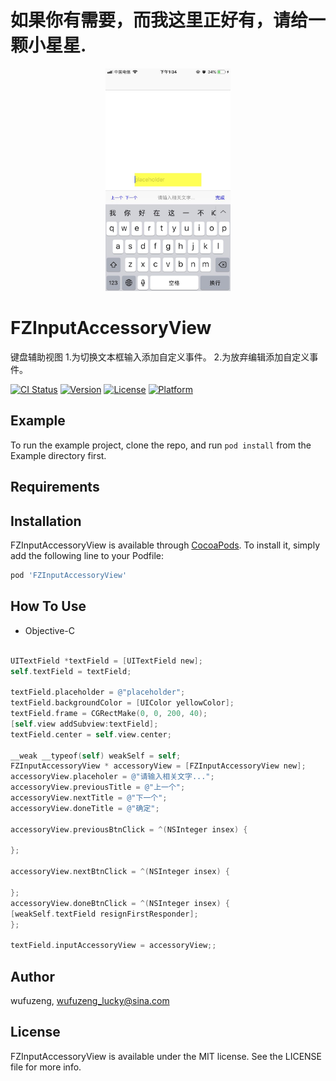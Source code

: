 # 如果你有需要，而我这里正好有，请给一颗小星星.

<p align="center" >
<img src="https://raw.githubusercontent.com/wufuzeng/FZInputAccessoryView/master/Screenshots/771561095316_.pic.jpg" title="FZInputAccessoryView" float=left width = '200px'>
</p>


# FZInputAccessoryView
键盘辅助视图
1.为切换文本框输入添加自定义事件。
2.为放弃编辑添加自定义事件。





[![CI Status](https://img.shields.io/travis/wufuzeng/FZInputAccessoryView.svg?style=flat)](https://travis-ci.org/wufuzeng/FZInputAccessoryView)
[![Version](https://img.shields.io/cocoapods/v/FZInputAccessoryView.svg?style=flat)](https://cocoapods.org/pods/FZInputAccessoryView)
[![License](https://img.shields.io/cocoapods/l/FZInputAccessoryView.svg?style=flat)](https://cocoapods.org/pods/FZInputAccessoryView)
[![Platform](https://img.shields.io/cocoapods/p/FZInputAccessoryView.svg?style=flat)](https://cocoapods.org/pods/FZInputAccessoryView)

## Example

To run the example project, clone the repo, and run `pod install` from the Example directory first.

## Requirements

## Installation

FZInputAccessoryView is available through [CocoaPods](https://cocoapods.org). To install
it, simply add the following line to your Podfile:

```ruby
pod 'FZInputAccessoryView'
```

## How To Use

* Objective-C

```objective-c

UITextField *textField = [UITextField new];
self.textField = textField;

textField.placeholder = @"placeholder";
textField.backgroundColor = [UIColor yellowColor];
textField.frame = CGRectMake(0, 0, 200, 40);
[self.view addSubview:textField];
textField.center = self.view.center;

__weak __typeof(self) weakSelf = self;
FZInputAccessoryView * accessoryView = [FZInputAccessoryView new];
accessoryView.placeholer = @"请输入相关文字...";
accessoryView.previousTitle = @"上一个";
accessoryView.nextTitle = @"下一个";
accessoryView.doneTitle = @"确定";

accessoryView.previousBtnClick = ^(NSInteger insex) {

};

accessoryView.nextBtnClick = ^(NSInteger insex) {

};
accessoryView.doneBtnClick = ^(NSInteger insex) {
[weakSelf.textField resignFirstResponder];
};

textField.inputAccessoryView = accessoryView;;
```

## Author

wufuzeng, wufuzeng_lucky@sina.com

## License

FZInputAccessoryView is available under the MIT license. See the LICENSE file for more info.
